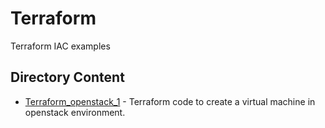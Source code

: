 # Terraform
Terraform IAC examples

## Directory Content
* [Terraform_openstack_1](Terraform/Terraform_openstack_1) - Terraform code to create a virtual machine in openstack environment.